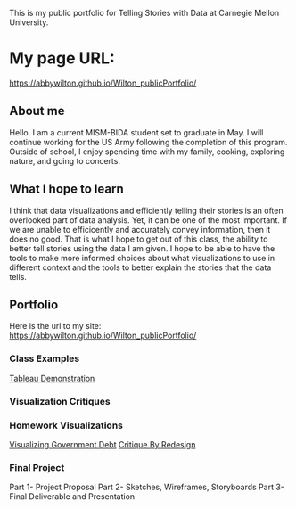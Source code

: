 This is my public portfolio for Telling Stories with Data at Carnegie Mellon University. 
# My page URL:
https://abbywilton.github.io/Wilton_publicPortfolio/

## About me
Hello. I am a current MISM-BIDA student set to graduate in May. I will continue working for the US Army following the completion of this program. Outside of school, I enjoy spending time with my family, cooking, exploring nature, and going to concerts.

## What I hope to learn 
I think that data visualizations and efficiently telling their stories is an often overlooked part of data analysis. Yet, it can be one of the most important. If we are unable to efficicently and accurately convey information, then it does no good. That is what I hope to get out of this class, the ability to better tell stories using the data I am given. I hope to be able to have the tools to make more informed choices about what visualizations to use in different context and the tools to better explain the stories that the data tells.

## Portfolio
Here is the url to my site: https://abbywilton.github.io/Wilton_publicPortfolio/

### Class Examples
[Tableau Demonstration](/tableauDemo.md)

### Visualization Critiques

### Homework Visualizations
[Visualizing Government Debt](/visualizingGovernmentDebt.md)
[Critique By Redesign](/redesignAssignment.md)

### Final Project
Part 1- Project Proposal
Part 2- Sketches, Wireframes, Storyboards
Part 3- Final Deliverable and Presentation
